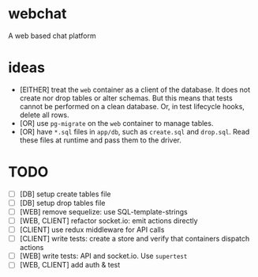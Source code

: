 # webchat
A web based chat platform

# ideas
- [EITHER] treat the `web` container as a client of the database. It does not create nor drop tables or alter schemas. But this means that tests cannot be performed on a clean database. Or, in test lifecycle hooks, delete all rows.
- [OR] use `pg-migrate` on the `web` container to manage tables. 
- [OR] have `*.sql` files in `app/db`, such as `create.sql` and `drop.sql`. Read these files at runtime and pass them to the driver. 

# TODO
- [ ] [DB] setup create tables file
- [ ] [DB] setup drop tables file
- [ ] [WEB] remove sequelize: use SQL-template-strings
- [ ] [WEB, CLIENT] refactor socket.io: emit actions directly
- [ ] [CLIENT] use redux middleware for API calls
- [ ] [CLIENT] write tests: create a store and verify that containers dispatch actions
- [ ] [WEB] write tests: API and socket.io. Use `supertest`
- [ ] [WEB, CLIENT] add auth & test